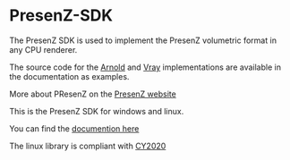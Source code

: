 # PresenZ-SDK

The PresenZ SDK is used to implement the PresenZ volumetric format in any CPU renderer.

The source code for the [Arnold](https://www.arnoldrenderer.com) and [Vray](https://www.chaos.com) implementations are available in the documentation as examples.

More about PResenZ on the [PresenZ website](https://presenzvr.com/)

This is the PresenZ SDK for windows and linux.

You can find the [documention here](https://parallaxter-team.github.io/PresenZ-SDK)

The linux library is compliant with [CY2020](https://vfxplatform.com)
